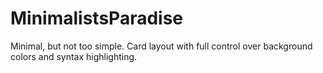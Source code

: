 # MinimalistsParadise
Minimal, but not too simple. Card layout with full control over background colors and syntax highlighting.

